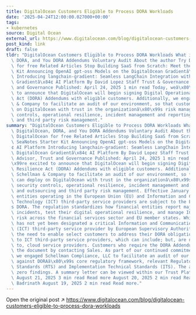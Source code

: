 ```yaml
---
title: DigitalOcean Customers Eligible to Process DORA Workloads
date: '2025-04-24T12:00:00.027000+00:00'
tags:
- kubernetes
source: Digital Ocean
external_url: https://www.digitalocean.com/blog/digitalocean-customers-eligible-to-process-dora-workloads
post_kind: link
draft: false
tldr: "DigitalOcean Customers Eligible to Process DORA Workloads What is DORA? DigitalOcean,\
  \ DORA, and You DORA Addendums Voluntary Audit About the author Try DigitalOcean\
  \ for free Related Articles Stop Building SaaS from Scratch: Meet the SeaNotes Starter\
  \ Kit Announcing OpenAI gpt-oss Models on the DigitalOcean Gradientâ\x84¢ AI Platform\
  \ Introducing langchain-gradient: Seamless LangChain Integration with DigitalOcean\
  \ Gradientâ\x84¢ AI Platform By David Lopez Staff Trust & Governance Advisor, Trust\
  \ and Governance Published: April 24, 2025 1 min read Today, weâ\x80\x99re excited\
  \ to announce that DigitalOcean will begin signing Digital Operational Resilience\
  \ Act (DORA) Addendums with eligible customers. Additionally, we engaged Schellman\
  \ & Company to facilitate an audit of our environment, so that customers can deploy\
  \ on DigitalOcean with trust in the organizationâ\x80\x99s risk management, security\
  \ controls, operational resilience, incident management and reporting, and outsourcing\
  \ and third party risk management."
summary: "DigitalOcean Customers Eligible to Process DORA Workloads What is DORA?\
  \ DigitalOcean, DORA, and You DORA Addendums Voluntary Audit About the author Try\
  \ DigitalOcean for free Related Articles Stop Building SaaS from Scratch: Meet the\
  \ SeaNotes Starter Kit Announcing OpenAI gpt-oss Models on the DigitalOcean Gradientâ\x84\
  ¢ AI Platform Introducing langchain-gradient: Seamless LangChain Integration with\
  \ DigitalOcean Gradientâ\x84¢ AI Platform By David Lopez Staff Trust & Governance\
  \ Advisor, Trust and Governance Published: April 24, 2025 1 min read Today, weâ\x80\
  \x99re excited to announce that DigitalOcean will begin signing Digital Operational\
  \ Resilience Act (DORA) Addendums with eligible customers. Additionally, we engaged\
  \ Schellman & Company to facilitate an audit of our environment, so that customers\
  \ can deploy on DigitalOcean with trust in the organizationâ\x80\x99s risk management,\
  \ security controls, operational resilience, incident management and reporting,\
  \ and outsourcing and third party risk management. Effective January 17, 2025, financial\
  \ entities operating in the European Union (EU) and Information and Communications\
  \ Technology (ICT) third-party service providers are subject to the EUâ\x80\x99\
  s DORA. The regulation standardizes how financial entities report major ICT-related\
  \ incidents, test their digital operational resilience, and manage ICT third-party\
  \ risk across the financial services sector and EU member states. While DigitalOcean\
  \ has not yet been designated a critical Information and Communications Technology\
  \ (ICT) third-party service provider by European Supervisory Authorities, we recognize\
  \ the need to enable select customers to address their DORA obligations relative\
  \ to ICT third-party service providers, which can include; but, are not limited\
  \ to, cloud service providers. Customers who require the DORA Addendum can request\
  \ the document by contacting Sales. As part of our continued commitment to you,\
  \ we engaged Schellman Compliance, LLC to facilitate an audit of our environment\
  \ against DORAâ\x80\x99s core regulatory framework, relevant Regulatory Technical\
  \ Standards (RTS) and Implementation Technical Standards (ITS). The assessment returned\
  \ zero findings. A summary letter can be viewed within our Trust Platform. Share\
  \ August 21, 2025 3 min read Read more August 20, 2025 2 min read Read more Narasimha\
  \ Badrinath August 19, 2025 2 min read Read more."
---
```

Open the original post ↗ https://www.digitalocean.com/blog/digitalocean-customers-eligible-to-process-dora-workloads
